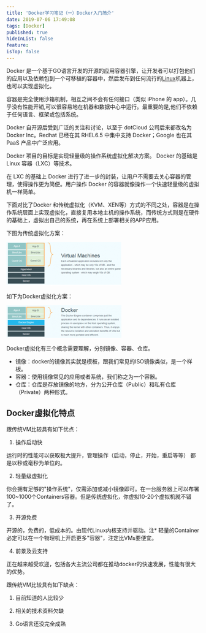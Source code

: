```yaml
---
title: 'Docker学习笔记（一）Docker入门简介'
date: 2019-07-06 17:49:08
tags: [Docker]
published: true
hideInList: false
feature: 
isTop: false
---
```


Docker 是一个基于GO语言开发的开源的应用容器引擎，让开发者可以打包他们的应用以及依赖包到一个可移植的容器中，然后发布到任何流行的[Linux](http://baike.baidu.com/view/1634.htm)机器上，也可以实现虚拟化。

容器是完全使用沙箱机制，相互之间不会有任何接口（类似 iPhone 的 app）。几乎没有性能开销,可以很容易地在机器和数据中心中运行。最重要的是,他们不依赖于任何语言、框架或包括系统。

Docker 自开源后受到广泛的关注和讨论，以至于 dotCloud 公司后来都改名为 Docker Inc。Redhat 已经在其 RHEL6.5 中集中支持 Docker；Google 也在其 PaaS 产品中广泛应用。

Docker 项目的目标是实现轻量级的操作系统虚拟化解决方案。 Docker 的基础是 Linux 容器（LXC）等技术。

在 LXC 的基础上 Docker 进行了进一步的封装，让用户不需要去关心容器的管理，使得操作更为简便。用户操作 Docker 的容器就像操作一个快速轻量级的虚拟机一样简单。

下面对比了Docker 和传统虚拟化（KVM、XEN等）方式的不同之处，容器是在操作系统层面上实现虚拟化，直接复用本地主机的操作系统，而传统方式则是在硬件的基础上，虚拟出自己的系统，再在系统上部署相关的APP应用。

下图为传统虚拟化方案：

![6-300x114.png](https://raw.githubusercontent.com/xhmily/imgbed/master/images/2019/07/07/c7fc0967984cda16932284cb51c0edc5.png)

如下为Docker虚拟化方案：

![7-300x85.png](https://raw.githubusercontent.com/xhmily/imgbed/master/images/2019/07/07/e8d60258be6b5bfb5780e5cf22959ff2.png)

Docker虚拟化有三个概念需要理解，分别镜像、容器、仓库。

- 镜像：docker的镜像其实就是模板，跟我们常见的ISO镜像类似，是一个样板。
- 容器：使用镜像常见的应用或者系统，我们称之为一个容器。
- 仓库：仓库是存放镜像的地方，分为公开仓库（Public）和私有仓库（Private）两种形式。

## Docker虚拟化特点

跟传统VM比较具有如下优点：

1)  操作启动快

运行时的性能可以获取极大提升，管理操作（启动，停止，开始，重启等等） 都是以秒或毫秒为单位的。

2)  轻量级虚拟化

你会拥有足够的"操作系统"，仅需添加或减小镜像即可。在一台服务器上可以布署100~1000个Containers容器。但是传统虚拟化，你虚拟10-20个虚拟机就不错了。

3)  开源免费

开源的，免费的，低成本的。由现代Linux内核支持并驱动。注* 轻量的Container必定可以在一个物理机上开启更多"容器"，注定比VMs要便宜。

4)  前景及云支持

正在越来越受欢迎，包括各大主流公司都在推动docker的快速发展，性能有很大的优势。

跟传统VM比较具有如下缺点：

1)  目前知道的人比较少

2)  相关的技术资料欠缺

3)  Go语言还没完全成熟